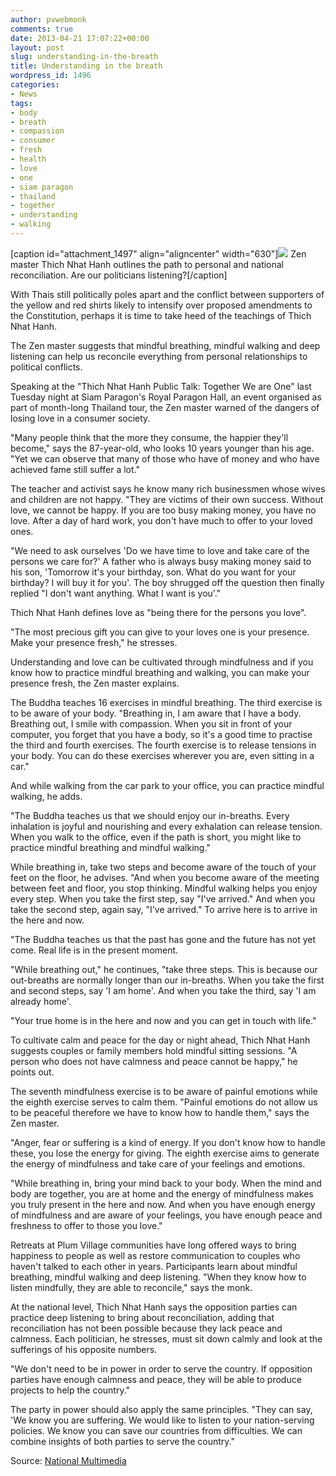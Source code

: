 ```yaml
---
author: pvwebmonk
comments: true
date: 2013-04-21 17:07:22+00:00
layout: post
slug: understanding-in-the-breath
title: Understanding in the breath
wordpress_id: 1496
categories:
- News
tags:
- body
- breath
- compassion
- consumer
- fresh
- health
- love
- one
- siam paragon
- thailand
- together
- understanding
- walking
---
```


[caption id="attachment_1497" align="aligncenter" width="630"]![](http://plumvillage.org/wp-content/uploads/2013/04/understanding-in-breath.jpg) Zen master Thich Nhat Hanh outlines the path to personal and national reconciliation. Are our politicians listening?[/caption]


With Thais still politically poles apart and the conflict between supporters of the yellow and red shirts likely to intensify over proposed amendments to the Constitution, perhaps it is time to take heed of the teachings of Thich Nhat Hanh.


The Zen master suggests that mindful breathing, mindful walking and deep listening can help us reconcile everything from personal relationships to political conflicts.

Speaking at the "Thich Nhat Hanh Public Talk: Together We are One" last Tuesday night at Siam Paragon's Royal Paragon Hall, an event organised as part of month-long Thailand tour, the Zen master warned of the dangers of losing love in a consumer society.

"Many people think that the more they consume, the happier they'll become," says the 87-year-old, who looks 10 years younger than his age. "Yet we can observe that many of those who have of money and who have achieved fame still suffer a lot."

The teacher and activist says he know many rich businessmen whose wives and children are not happy. "They are victims of their own success. Without love, we cannot be happy. If you are too busy making money, you have no love. After a day of hard work, you don't have much to offer to your loved ones.

"We need to ask ourselves 'Do we have time to love and take care of the persons we care for?' A father who is always busy making money said to his son, 'Tomorrow it's your birthday, son. What do you want for your birthday? I will buy it for you'. The boy shrugged off the question then finally replied "I don't want anything. What I want is you'."

Thich Nhat Hanh defines love as "being there for the persons you love".

"The most precious gift you can give to your loves one is your presence. Make your presence fresh," he stresses.

Understanding and love can be cultivated through mindfulness and if you know how to practice mindful breathing and walking, you can make your presence fresh, the Zen master explains.

The Buddha teaches 16 exercises in mindful breathing. The third exercise is to be aware of your body. "Breathing in, I am aware that I have a body. Breathing out, I smile with compassion. When you sit in front of your computer, you forget that you have a body, so it's a good time to practise the third and fourth exercises. The fourth exercise is to release tensions in your body. You can do these exercises wherever you are, even sitting in a car."

And while walking from the car park to your office, you can practice mindful walking, he adds.

"The Buddha teaches us that we should enjoy our in-breaths. Every inhalation is joyful and nourishing and every exhalation can release tension. When you walk to the office, even if the path is short, you might like to practice mindful breathing and mindful walking."

While breathing in, take two steps and become aware of the touch of your feet on the floor, he advises. "And when you become aware of the meeting between feet and floor, you stop thinking. Mindful walking helps you enjoy every step. When you take the first step, say "I've arrived." And when you take the second step, again say, "I've arrived." To arrive here is to arrive in the here and now.

"The Buddha teaches us that the past has gone and the future has not yet come. Real life is in the present moment.

"While breathing out," he continues, "take three steps. This is because our out-breaths are normally longer than our in-breaths. When you take the first and second steps, say 'I am home'. And when you take the third, say 'I am already home'.

"Your true home is in the here and now and you can get in touch with life."

To cultivate calm and peace for the day or night ahead, Thich Nhat Hanh suggests couples or family members hold mindful sitting sessions. "A person who does not have calmness and peace cannot be happy," he points out.

The seventh mindfulness exercise is to be aware of painful emotions while the eighth exercise serves to calm them. "Painful emotions do not allow us to be peaceful therefore we have to know how to handle them," says the Zen master.

"Anger, fear or suffering is a kind of energy. If you don't know how to handle these, you lose the energy for giving. The eighth exercise aims to generate the energy of mindfulness and take care of your feelings and emotions.

"While breathing in, bring your mind back to your body. When the mind and body are together, you are at home and the energy of mindfulness makes you truly present in the here and now. And when you have enough energy of mindfulness and are aware of your feelings, you have enough peace and freshness to offer to those you love."

Retreats at Plum Village communities have long offered ways to bring happiness to people as well as restore communication to couples who haven't talked to each other in years. Participants learn about mindful breathing, mindful walking and deep listening. "When they know how to listen mindfully, they are able to reconcile," says the monk.

At the national level, Thich Nhat Hanh says the opposition parties can practice deep listening to bring about reconciliation, adding that reconciliation has not been possible because they lack peace and calmness. Each politician, he stresses, must sit down calmly and look at the sufferings of his opposite numbers.

"We don't need to be in power in order to serve the country. If opposition parties have enough calmness and peace, they will be able to produce projects to help the country."

The party in power should also apply the same principles. "They can say, 'We know you are suffering. We would like to listen to your nation-serving policies. We know you can save our countries from difficulties. We can combine insights of both parties to serve the country."

Source: [National Multimedia](http://www.nationmultimedia.com/life/Understanding-in-the-breath-30203925.html)
